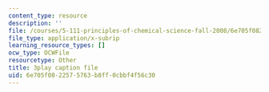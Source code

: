 ```yaml
---
content_type: resource
description: ''
file: /courses/5-111-principles-of-chemical-science-fall-2008/6e705f0822575763b8ff0cbbf4f56c30_l_oKZG_PqlA.vtt
file_type: application/x-subrip
learning_resource_types: []
ocw_type: OCWFile
resourcetype: Other
title: 3play caption file
uid: 6e705f08-2257-5763-b8ff-0cbbf4f56c30
---
```

